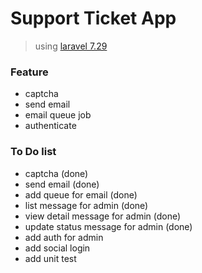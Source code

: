 # Support Ticket App

> using [laravel 7.29](https://laravel.com)

### Feature
- captcha
- send email
- email queue job
- authenticate

### To Do list

- captcha (done)
- send email (done)
- add queue for email (done)
- list message for admin (done)
- view detail message for admin (done)
- update status message for admin (done)
- add auth for admin
- add social login
- add unit test
